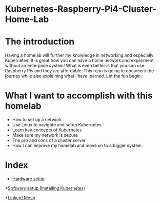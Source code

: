 # Kubernetes-Raspberry-Pi4-Cluster-Home-Lab

# The introduction
Having a homelab will further my knowledge in networking and especially Kubernetes. It is great how you can have a home network and experiment without an enterprise system! What is even better is that you can use Raspberry Pis and they are affordable. This repo is going to document the journey while also explaining what I have learned. Let the fun begin. 

# What I want to accomplish with this homelab
- How to set up a network
- Use Linux to navigate and setup Kubernetes 
- Learn key concepts of Kubernetes 
- Make sure my network is secure
- The pro and cons of a cluster server
- How I can improve my homelab and move on to a bigger system. 

# Index
* [Hardware setup](https://github.com/CoreyCBurton/Kubernetes-Raspberry-Pi4-Cluser-Home-Lab/blob/main/Hardware%20Setup.md)

*[Software setup (Installing Kubernetes)](https://github.com/CoreyCBurton/Kubernetes-Raspberry-Pi4-Cluser-Home-Lab/blob/main/Software%20Setup.md)

*[Linkerd Mesh](https://github.com/CoreyCBurton/Kubernetes-Raspberry-Pi4-Cluser-Home-Lab/blob/main/Linkerd.md)
